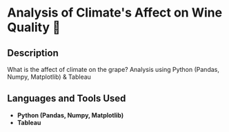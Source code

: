 
# Analysis of Climate's Affect on Wine Quality  🍷


<h2>Description</h2>
What is the affect of climate on the grape? Analysis using Python (Pandas, Numpy, Matplotlib) & Tableau


<h2>Languages and Tools Used</h2>

- <b>Python (Pandas, Numpy, Matplotlib)</b> 
- <b>Tableau</b>

